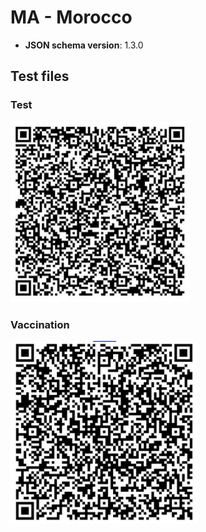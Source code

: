 # MA - Morocco

* **JSON schema version**: 1.3.0


## Test files

### Test

![TEST](2.png)  


### Vaccination


![VAC](1.png)  
